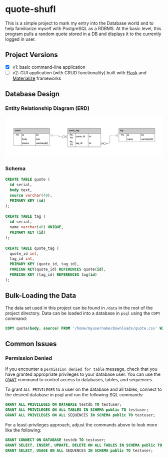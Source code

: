 # quote-shufl
This is a simple project to mark my entry into the Database world and to help familiarize myself with PostgreSQL as a RDBMS. At the basic level, this program pulls a random quote stored in a DB and displays it to the currently logged in user.

## Project Versions
- [x] v1: basic command-line application
- [ ] v2: GUI application (with CRUD functionality) built with [Flask](https://flask.palletsprojects.com/en/1.1.x/) and [Materialize](https://materializecss.com/) frameworks
 
## Database Design
### Entity Relationship Diagram (ERD)
![er-diagram](img/quote-shufl-erd.png)

### Schema
```SQL
CREATE TABLE quote (
  id serial,
  body text,
  source varchar(40),
  PRIMARY KEY (id)
);

CREATE TABLE tag (
  id serial,
  name varchar(40) UNIQUE,
  PRIMARY KEY (id)
);

CREATE TABLE quote_tag (
  quote_id int,
  tag_id int,
  PRIMARY KEY (quote_id, tag_id),
  FOREIGN KEY(quote_id) REFERENCES quote(id),
  FOREIGN KEY (tag_id) REFERENCES tag(id)
);
```
## Bulk-Loading the Data
The data set used in this project can be found in `/data` in the root of the project directory. Data can be loaded into a database in `psql` using the `COPY` command:
```SQL
COPY quote(body, source) FROM '/home/myusername/Downloads/quote.csv' WITH (FORMAT CSV, HEADER TRUE);
```

## Common Issues
### Permission Denied
If you encounter a `permission denied for table` message, check that you have granted appropriate privileges to your database user. You can use the [`GRANT`](https://www.postgresql.org/docs/11/sql-grant.html) command to control access to databases, tables, and sequences.

To grant `ALL PRIVILEGES` to a user on the database and all tables, connect to the desired database in psql and run the following SQL commands:
```SQL
GRANT ALL PRIVILEGES ON DATABASE testdb TO testuser;
GRANT ALL PRIVILEGES ON ALL TABLES IN SCHEMA public TO testuser;
GRANT ALL PRIVILEGES ON ALL SEQUENCES IN SCHEMA public TO testuser;
```

For a least-privileges approach, adjust the commands above to look more like the following:
```SQL
GRANT CONNECT ON DATABASE testdb TO testuser;
GRANT SELECT, INSERT, UPDATE, DELETE ON ALL TABLES IN SCHEMA public TO testuser;
GRANT SELECT, USAGE ON ALL SEQUENCES IN SCHEMA public TO testuser;
```


